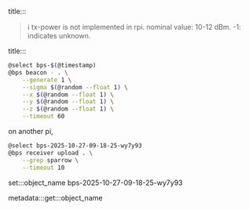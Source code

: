 title:::

> ℹ️ tx-power is not implemented in rpi. nominal value: 10-12 dBm. -1: indicates unknown.

title:::

```bash
@select bps-$(@timestamp)
@bps beacon - . \
    --generate 1 \
    --sigma $(@random --float 1) \
    --x $(@random --float 1) \
    --y $(@random --float 1) \
    --z $(@random --float 1) \
    --timeout 60
```

on another pi,

```bash
@select bps-2025-10-27-09-18-25-wy7y93
@bps receiver upload . \
    --grep sparrow \
    --timeout 10
```

set:::object_name bps-2025-10-27-09-18-25-wy7y93

metadata:::get:::object_name